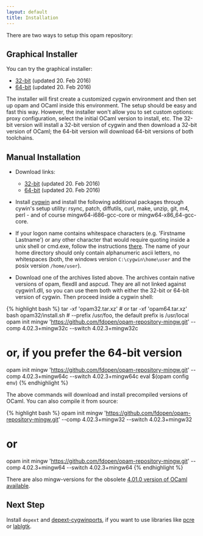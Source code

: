 ```yaml
---
layout: default
title: Installation
---
```


There are two ways to setup this opam repository:

## Graphical Installer

You can try the graphical installer:

* [32-bit](https://dl.dropboxusercontent.com/s/2y1hkzl7l8kedcn/OCaml32.exe)
  (updated 20. Feb 2016)
* [64-bit](https://dl.dropboxusercontent.com/s/d41lodwfm3cku7n/OCaml64.exe)
  (updated 20. Feb 2016)

The installer will first create a customized cygwin environment and
then set up opam and OCaml inside this environment. The setup should
be easy and fast this way. However, the installer won't allow you to
set custom options: proxy configuration, select the initial OCaml
version to install, etc. The 32-bit version will install a 32-bit
version of cygwin and then download a 32-bit version of OCaml; the
64-bit version will download 64-bit versions of both toolchains.

## Manual Installation

* Download links:
  * [32-bit](https://dl.dropboxusercontent.com/s/eo4igttab8ipyle/opam32.tar.xz)
    (updated 20. Feb 2016)
  * [64-bit](https://dl.dropboxusercontent.com/s/b2q2vjau7if1c1b/opam64.tar.xz)
    (updated 20. Feb 2016)

* Install [cygwin](https://cygwin.com/) and install the following
  additional packages through cywin's setup utility: rsync, patch,
  diffutils, curl, make, unzip, git, m4, perl - and of course
  mingw64-i686-gcc-core or mingw64-x86_64-gcc-core.

* If your logon name contains whitespace characters (e.g. 'Firstname
  Lastname') or any other character that would require quoting inside
  a unix shell or cmd.exe, follow the instructions
  [there](https://www.cygwin.com/faq.html#faq.setup.name-with-space).
  The name of your home directory should only contain alphanumeric
  ascii letters, no whitespaces (both, the windows version
  `C:\cygwin\home\user` and the posix version `/home/user`).

* Download one of the archives listed above. The archives contain
  native versions of opam, flexdll and aspcud. They are all not linked
  against cygwin1.dll, so you can use them both with either the 32-bit
  or 64-bit version of cygwin. Then proceed inside a cygwin shell:

{% highlight bash %}
tar -xf 'opam32.tar.xz' # or tar -xf 'opam64.tar.xz'
bash opam32/install.sh  # --prefix /usr/foo, the default prefix is /usr/local
opam init mingw 'https://github.com/fdopen/opam-repository-mingw.git' --comp 4.02.3+mingw32c --switch 4.02.3+mingw32c
# or, if you prefer the 64-bit version
opam init mingw 'https://github.com/fdopen/opam-repository-mingw.git' --comp 4.02.3+mingw64c --switch 4.02.3+mingw64c
eval $(opam config env)
{% endhighlight %}

The above commands will download and install precompiled versions of
OCaml. You can also compile it from source: 

{% highlight bash %}
opam init mingw 'https://github.com/fdopen/opam-repository-mingw.git' --comp 4.02.3+mingw32 --switch 4.02.3+mingw32
# or
opam init mingw 'https://github.com/fdopen/opam-repository-mingw.git' --comp 4.02.3+mingw64 --switch 4.02.3+mingw64
{% endhighlight %}

There are also mingw-versions for the obsolete
[4.01.0 version of OCaml available](https://github.com/fdopen/opam-repository-mingw/tree/master/compilers/4.01.0).

## Next Step

Install `depext` and [depext-cygwinports](/depext-cygwin), if you want
to use libraries like [pcre](https://github.com/mmottl/pcre-ocaml) or
[lablgtk](http://lablgtk.forge.ocamlcore.org/).
